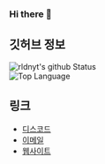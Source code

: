 ### Hi there 🎉

## 깃허브 정보
![rldnyt's github Status](https://github-readme-stats.vercel.app/api?username=namnyang&show_icons=true&count_private=true&theme=radical)<br>
![Top Language](https://github-readme-stats.vercel.app/api/top-langs/?username=namnyang&langs_count=100&theme=radical)

## 링크
+ [디스코드]()
+ [이메일](mailto:)
+ [웹사이트]()
